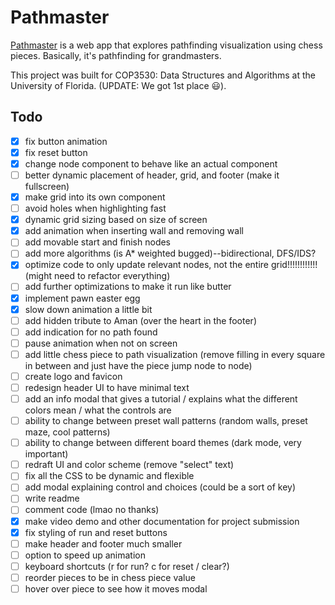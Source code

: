 # Pathmaster
[Pathmaster](https://pathmaster.tech/) is a web app that explores pathfinding visualization using chess pieces. Basically, it's pathfinding for grandmasters.

This project was built for COP3530: Data Structures and Algorithms at the University of Florida. (UPDATE: We got 1st place 😃).

## Todo
- [x] fix button animation
- [x] fix reset button
- [x] change node component to behave like an actual component
- [ ] better dynamic placement of header, grid, and footer (make it fullscreen)
- [x] make grid into its own component
- [ ] avoid holes when highlighting fast
- [x] dynamic grid sizing based on size of screen
- [x] add animation when inserting wall and removing wall
- [ ] add movable start and finish nodes
- [ ] add more algorithms (is A* weighted bugged)--bidirectional, DFS/IDS?
- [x] optimize code to only update relevant nodes, not the entire grid!!!!!!!!!!!! (might need to refactor everything)
- [ ] add further optimizations to make it run like butter
- [x] implement pawn easter egg
- [x] slow down animation a little bit
- [ ] add hidden tribute to Aman (over the heart in the footer)
- [ ] add indication for no path found
- [ ] pause animation when not on screen
- [ ] add little chess piece to path visualization (remove filling in every square in between and just have the piece jump node to node)
- [ ] create logo and favicon
- [ ] redesign header UI to have minimal text
- [ ] add an info modal that gives a tutorial / explains what the different colors mean / what the controls are
- [ ] ability to change between preset wall patterns (random walls, preset maze, cool patterns)
- [ ] ability to change between different board themes (dark mode, very important)
- [ ] redraft UI and color scheme (remove "select" text)
- [ ] fix all the CSS to be dynamic and flexible
- [ ] add modal explaining control and choices (could be a sort of key)
- [ ] write readme
- [ ] comment code (lmao no thanks)
- [x] make video demo and other documentation for project submission
- [x] fix styling of run and reset buttons
- [ ] make header and footer much smaller
- [ ] option to speed up animation
- [ ] keyboard shortcuts (r for run? c for reset / clear?)
- [ ] reorder pieces to be in chess piece value
- [ ] hover over piece to see how it moves modal 
